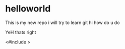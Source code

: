 # helloworld
This is my new repo
i will try to learn git
hi how do u do<h>


YeH thats right

<#include >